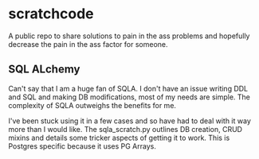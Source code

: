 # scratchcode
A public repo to share solutions to pain in the ass problems and hopefully decrease the pain in the ass factor for someone.

## SQL ALchemy
Can't say that I am a huge fan of SQLA. I don't have an issue writing DDL and SQL and making DB modifications, most of my needs are simple. The complexity of SQLA outweighs the benefits for me.  

I've been stuck using it in a few cases and so have had to deal with it way more than I would like. The sqla_scratch.py outlines DB creation, CRUD mixins and details some tricker aspects of getting it to work. This is Postgres specific because it uses PG Arrays.
